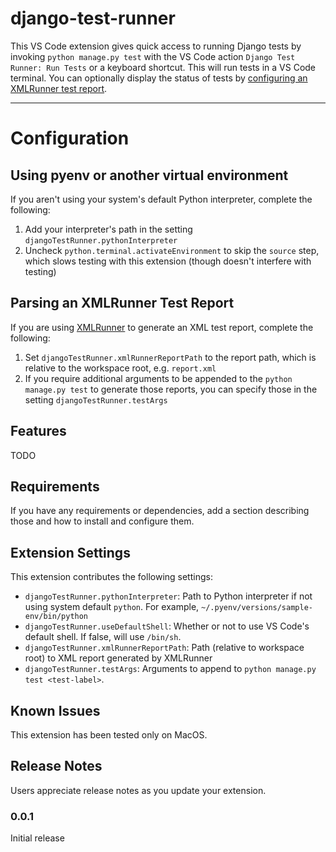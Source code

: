 # django-test-runner

This VS Code extension gives quick access to running Django tests by invoking `python manage.py test` with the VS Code action `Django Test Runner: Run Tests` or a keyboard shortcut. This will run tests in a VS Code terminal. You can optionally display the status of tests by [configuring an XMLRunner test report](#parsing-an-xmlrunner-testreport).

---

# Configuration

## Using pyenv or another virtual environment

If you aren't using your system's default Python interpreter, complete the following:

1. Add your interpreter's path in the setting `djangoTestRunner.pythonInterpreter`
2. Uncheck `python.terminal.activateEnvironment` to skip the `source` step, which slows testing with this extension (though doesn't interfere with testing)

## Parsing an XMLRunner Test Report

If you are using [XMLRunner](https://github.com/xmlrunner/unittest-xml-reporting) to generate an XML test report, complete the following:

1. Set `djangoTestRunner.xmlRunnerReportPath` to the report path, which is relative to the workspace root, e.g. `report.xml`
2. If you require additional arguments to be appended to the `python manage.py test` to generate those reports, you can specify those in the setting `djangoTestRunner.testArgs`

## Features

TODO

## Requirements

If you have any requirements or dependencies, add a section describing those and how to install and configure them.

## Extension Settings

This extension contributes the following settings:

- `djangoTestRunner.pythonInterpreter`: Path to Python interpreter if not using system default `python`. For example, `~/.pyenv/versions/sample-env/bin/python`
- `djangoTestRunner.useDefaultShell`: Whether or not to use VS Code's default shell. If false, will use `/bin/sh`.
- `djangoTestRunner.xmlRunnerReportPath`: Path (relative to workspace root) to XML report generated by XMLRunner
- `djangoTestRunner.testArgs`: Arguments to append to `python manage.py test <test-label>`.

## Known Issues

This extension has been tested only on MacOS.

## Release Notes

Users appreciate release notes as you update your extension.

### 0.0.1

Initial release
